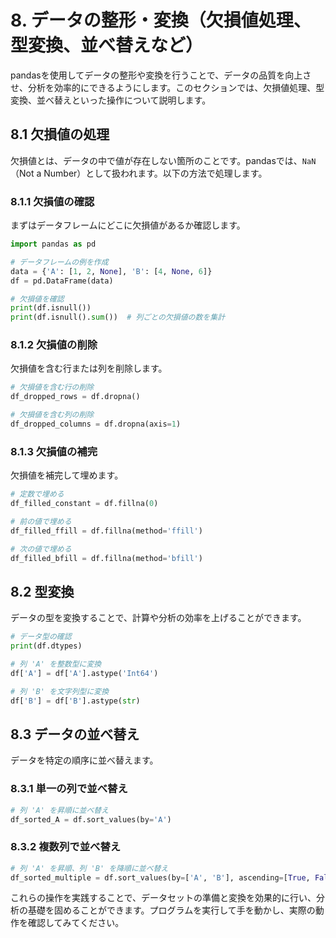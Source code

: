 # 8. データの整形・変換（欠損値処理、型変換、並べ替えなど）

pandasを使用してデータの整形や変換を行うことで、データの品質を向上させ、分析を効率的にできるようにします。このセクションでは、欠損値処理、型変換、並べ替えといった操作について説明します。

## 8.1 欠損値の処理

欠損値とは、データの中で値が存在しない箇所のことです。pandasでは、`NaN`（Not a Number）として扱われます。以下の方法で処理します。

### 8.1.1 欠損値の確認

まずはデータフレームにどこに欠損値があるか確認します。

```python
import pandas as pd

# データフレームの例を作成
data = {'A': [1, 2, None], 'B': [4, None, 6]}
df = pd.DataFrame(data)

# 欠損値を確認
print(df.isnull())
print(df.isnull().sum())  # 列ごとの欠損値の数を集計
```

### 8.1.2 欠損値の削除

欠損値を含む行または列を削除します。

```python
# 欠損値を含む行の削除
df_dropped_rows = df.dropna()

# 欠損値を含む列の削除
df_dropped_columns = df.dropna(axis=1)
```

### 8.1.3 欠損値の補完

欠損値を補完して埋めます。

```python
# 定数で埋める
df_filled_constant = df.fillna(0)

# 前の値で埋める
df_filled_ffill = df.fillna(method='ffill')

# 次の値で埋める
df_filled_bfill = df.fillna(method='bfill')
```

## 8.2 型変換

データの型を変換することで、計算や分析の効率を上げることができます。

```python
# データ型の確認
print(df.dtypes)

# 列 'A' を整数型に変換
df['A'] = df['A'].astype('Int64')

# 列 'B' を文字列型に変換
df['B'] = df['B'].astype(str)
```

## 8.3 データの並べ替え

データを特定の順序に並べ替えます。

### 8.3.1 単一の列で並べ替え

```python
# 列 'A' を昇順に並べ替え
df_sorted_A = df.sort_values(by='A')
```

### 8.3.2 複数列で並べ替え

```python
# 列 'A' を昇順、列 'B' を降順に並べ替え
df_sorted_multiple = df.sort_values(by=['A', 'B'], ascending=[True, False])
```

これらの操作を実践することで、データセットの準備と変換を効果的に行い、分析の基礎を固めることができます。プログラムを実行して手を動かし、実際の動作を確認してみてください。